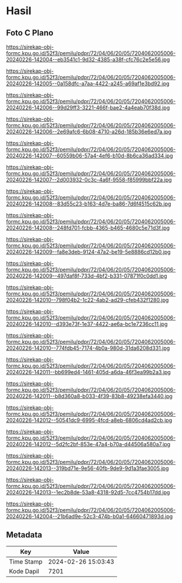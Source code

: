 # Hasil

## Foto C Plano

https://sirekap-obj-formc.kpu.go.id/52f3/pemilu/pdpr/72/04/06/20/05/7204062005006-20240226-142004--eb3541c1-9d32-4385-a38f-cfc76c2e5e56.jpg

https://sirekap-obj-formc.kpu.go.id/52f3/pemilu/pdpr/72/04/06/20/05/7204062005006-20240226-142005--0a158dfc-a7aa-4422-a245-a69af1e3bd92.jpg

https://sirekap-obj-formc.kpu.go.id/52f3/pemilu/pdpr/72/04/06/20/05/7204062005006-20240226-142006--99d29ff3-3221-466f-bae2-4a4eab70f38d.jpg

https://sirekap-obj-formc.kpu.go.id/52f3/pemilu/pdpr/72/04/06/20/05/7204062005006-20240226-142006--2e69afc6-6b08-4710-a26d-185b36e6ed7a.jpg

https://sirekap-obj-formc.kpu.go.id/52f3/pemilu/pdpr/72/04/06/20/05/7204062005006-20240226-142007--60559b06-57a4-4ef6-b10d-8b6ca36ad334.jpg

https://sirekap-obj-formc.kpu.go.id/52f3/pemilu/pdpr/72/04/06/20/05/7204062005006-20240226-142007--2d003932-0c3c-4a6f-9558-f85999bbf22a.jpg

https://sirekap-obj-formc.kpu.go.id/52f3/pemilu/pdpr/72/04/06/20/05/7204062005006-20240226-142008--83d55c23-b163-4d7e-ba86-7d6f4515c62b.jpg

https://sirekap-obj-formc.kpu.go.id/52f3/pemilu/pdpr/72/04/06/20/05/7204062005006-20240226-142008--248fd701-fcbb-4365-b465-4680c5e71d3f.jpg

https://sirekap-obj-formc.kpu.go.id/52f3/pemilu/pdpr/72/04/06/20/05/7204062005006-20240226-142009--fa8e3deb-9124-47a2-be19-5e8886cd12b0.jpg

https://sirekap-obj-formc.kpu.go.id/52f3/pemilu/pdpr/72/04/06/20/05/7204062005006-20240226-142009--497daf8f-733d-4bf2-b331-07871f0c0dd1.jpg

https://sirekap-obj-formc.kpu.go.id/52f3/pemilu/pdpr/72/04/06/20/05/7204062005006-20240226-142010--798f04b2-1c22-4ab2-ad29-cfeb432f1280.jpg

https://sirekap-obj-formc.kpu.go.id/52f3/pemilu/pdpr/72/04/06/20/05/7204062005006-20240226-142010--d393e73f-1e37-4422-ae6a-bc1e7236cc11.jpg

https://sirekap-obj-formc.kpu.go.id/52f3/pemilu/pdpr/72/04/06/20/05/7204062005006-20240226-142010--774fdb45-7174-4b0a-980d-31da6208d331.jpg

https://sirekap-obj-formc.kpu.go.id/52f3/pemilu/pdpr/72/04/06/20/05/7204062005006-20240226-142011--bb699ed4-1461-405d-a6da-46f3ea99b2a3.jpg

https://sirekap-obj-formc.kpu.go.id/52f3/pemilu/pdpr/72/04/06/20/05/7204062005006-20240226-142011--b8d360a8-b033-4f39-83b8-49238efa3440.jpg

https://sirekap-obj-formc.kpu.go.id/52f3/pemilu/pdpr/72/04/06/20/05/7204062005006-20240226-142012--50541dc9-6995-4fcd-a8eb-6806cd4ad2cb.jpg

https://sirekap-obj-formc.kpu.go.id/52f3/pemilu/pdpr/72/04/06/20/05/7204062005006-20240226-142012--5d2fc2bf-853e-47a4-b70a-d44506a580a7.jpg

https://sirekap-obj-formc.kpu.go.id/52f3/pemilu/pdpr/72/04/06/20/05/7204062005006-20240226-142013--319bd71e-9e56-40fb-9de9-9d1a3fae3005.jpg

https://sirekap-obj-formc.kpu.go.id/52f3/pemilu/pdpr/72/04/06/20/05/7204062005006-20240226-142013--1ec2b8de-53a8-4318-92d5-7cc4754b17dd.jpg

https://sirekap-obj-formc.kpu.go.id/52f3/pemilu/pdpr/72/04/06/20/05/7204062005006-20240226-142004--21b6ad9e-52c3-474b-b0a1-64660471893d.jpg


## Metadata

| Key        | Value               |
| ---------- | ------------------- |
| Time Stamp | 2024-02-26 15:03:43 |
| Kode Dapil | 7201                |




